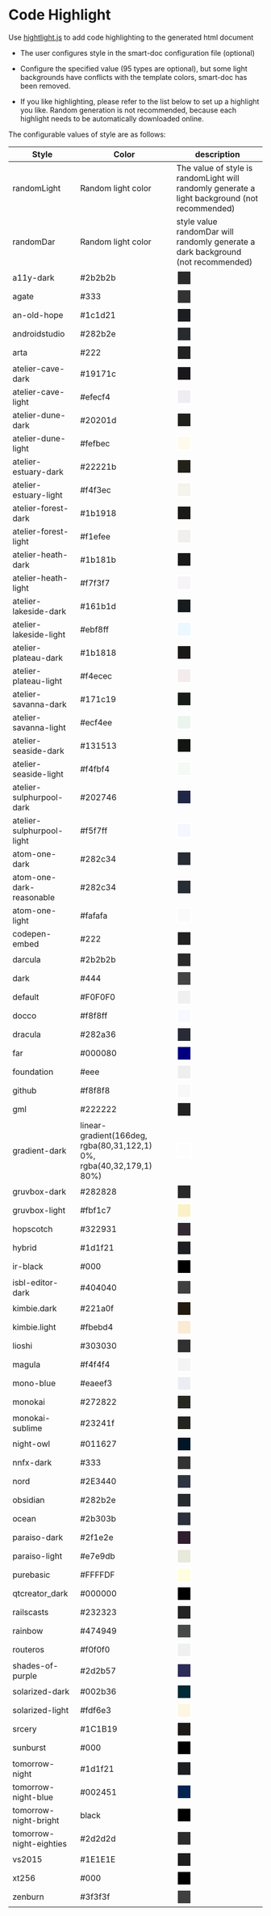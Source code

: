 # Code Highlight

<style>
    .color-lump {
        width: 25px;
        height: 25px;
        border: 3px solid white;
        border-radius: 2px;
        background-color: var(--color);
    }
</style>

Use [hightlight.js](https://github.com/highlightjs/highlight.js/) to add code highlighting to the generated html document

- The user configures style in the smart-doc configuration file (optional)

- Configure the specified value (95 types are optional), but some light backgrounds have conflicts with the template colors, smart-doc has been removed.

- If you like highlighting, please refer to the list below to set up a highlight you like. Random generation is not recommended, because each highlight needs to be automatically downloaded online.

The configurable values of style are as follows:

| Style                     | Color                                                                | description                                                                                                    |
|---------------------------|----------------------------------------------------------------------|----------------------------------------------------------------------------------------------------------------|
| randomLight               | Random light color                                                   | The value of style is randomLight will randomly generate a light background (not recommended)                  |
| randomDar                 | Random light color                                                   | style value randomDar will randomly generate a dark background (not recommended)                               |
| a11y-dark                 | #2b2b2b                                                              | <div class="color-lump" style="--color: #2b2b2b">                                                              |
| agate                     | #333                                                                 | <div class="color-lump" style="--color: #333">                                                                 |
| an-old-hope               | #1c1d21                                                              | <div class="color-lump" style="--color: #1c1d21">                                                              |
| androidstudio             | #282b2e                                                              | <div class="color-lump" style="--color: #282b2e">                                                              |
| arta                      | #222                                                                 | <div class="color-lump" style="--color: #222">                                                                 |
| atelier-cave-dark         | #19171c                                                              | <div class="color-lump" style="--color: #19171c">                                                              |
| atelier-cave-light        | #efecf4                                                              | <div class="color-lump" style="--color: #efecf4">                                                              |
| atelier-dune-dark         | #20201d                                                              | <div class="color-lump" style="--color: #20201d">                                                              |
| atelier-dune-light        | #fefbec                                                              | <div class="color-lump" style="--color: #fefbec">                                                              |
| atelier-estuary-dark      | #22221b                                                              | <div class="color-lump" style="--color: #22221b">                                                              |
| atelier-estuary-light     | #f4f3ec                                                              | <div class="color-lump" style="--color: #f4f3ec">                                                              |
| atelier-forest-dark       | #1b1918                                                              | <div class="color-lump" style="--color: #1b1918">                                                              |
| atelier-forest-light      | #f1efee                                                              | <div class="color-lump" style="--color: #f1efee">                                                              |
| atelier-heath-dark        | #1b181b                                                              | <div class="color-lump" style="--color: #1b181b">                                                              |
| atelier-heath-light       | #f7f3f7                                                              | <div class="color-lump" style="--color: #f7f3f7">                                                              |
| atelier-lakeside-dark     | #161b1d                                                              | <div class="color-lump" style="--color: #161b1d">                                                              |
| atelier-lakeside-light    | #ebf8ff                                                              | <div class="color-lump" style="--color: #ebf8ff">                                                              |
| atelier-plateau-dark      | #1b1818                                                              | <div class="color-lump" style="--color: #1b1818">                                                              |
| atelier-plateau-light     | #f4ecec                                                              | <div class="color-lump" style="--color: #f4ecec">                                                              |
| atelier-savanna-dark      | #171c19                                                              | <div class="color-lump" style="--color: #171c19">                                                              |
| atelier-savanna-light     | #ecf4ee                                                              | <div class="color-lump" style="--color: #ecf4ee">                                                              |
| atelier-seaside-dark      | #131513                                                              | <div class="color-lump" style="--color: #131513">                                                              |
| atelier-seaside-light     | #f4fbf4                                                              | <div class="color-lump" style="--color: #f4fbf4">                                                              |
| atelier-sulphurpool-dark  | #202746                                                              | <div class="color-lump" style="--color: #202746">                                                              |
| atelier-sulphurpool-light | #f5f7ff                                                              | <div class="color-lump" style="--color: #f5f7ff">                                                              |
| atom-one-dark             | #282c34                                                              | <div class="color-lump" style="--color: #282c34">                                                              |
| atom-one-dark-reasonable  | #282c34                                                              | <div class="color-lump" style="--color: #282c34">                                                              |
| atom-one-light            | #fafafa                                                              | <div class="color-lump" style="--color: #fafafa">                                                              |
| codepen-embed             | #222                                                                 | <div class="color-lump" style="--color: #222">                                                                 |
| darcula                   | #2b2b2b                                                              | <div class="color-lump" style="--color: #2b2b2b">                                                              |
| dark                      | #444                                                                 | <div class="color-lump" style="--color: #444">                                                                 |
| default                   | #F0F0F0                                                              | <div class="color-lump" style="--color: #F0F0F0">                                                              |
| docco                     | #f8f8ff                                                              | <div class="color-lump" style="--color: #f8f8ff">                                                              |
| dracula                   | #282a36                                                              | <div class="color-lump" style="--color: #282a36">                                                              |
| far                       | #000080                                                              | <div class="color-lump" style="--color: #000080">                                                              |
| foundation                | #eee                                                                 | <div class="color-lump" style="--color: #eee">                                                                 |
| github                    | #f8f8f8                                                              | <div class="color-lump" style="--color: #f8f8f8">                                                              |
| gml                       | #222222                                                              | <div class="color-lump" style="--color: #222222">                                                              |
| gradient-dark             | linear-gradient(166deg, rgba(80,31,122,1) 0%, rgba(40,32,179,1) 80%) | <div class="color-lump" style="--color: linear-gradient(166deg, rgba(80,31,122,1) 0%, rgba(40,32,179,1) 80%)"> |
| gruvbox-dark              | #282828                                                              | <div class="color-lump" style="--color: #282828">                                                              |
| gruvbox-light             | #fbf1c7                                                              | <div class="color-lump" style="--color: #fbf1c7">                                                              |
| hopscotch                 | #322931                                                              | <div class="color-lump" style="--color: #322931">                                                              |
| hybrid                    | #1d1f21                                                              | <div class="color-lump" style="--color: #1d1f21">                                                              |
| ir-black                  | #000                                                                 | <div class="color-lump" style="--color: #000">                                                                 |
| isbl-editor-dark          | #404040                                                              | <div class="color-lump" style="--color: #404040">                                                              |
| kimbie.dark               | #221a0f                                                              | <div class="color-lump" style="--color: #221a0f">                                                              |
| kimbie.light              | #fbebd4                                                              | <div class="color-lump" style="--color: #fbebd4">                                                              |
| lioshi                    | #303030                                                              | <div class="color-lump" style="--color: #303030">                                                              |
| magula                    | #f4f4f4                                                              | <div class="color-lump" style="--color: #f4f4f4">                                                              |
| mono-blue                 | #eaeef3                                                              | <div class="color-lump" style="--color: #eaeef3">                                                              |
| monokai                   | #272822                                                              | <div class="color-lump" style="--color: #272822">                                                              |
| monokai-sublime           | #23241f                                                              | <div class="color-lump" style="--color: #23241f">                                                              |
| night-owl                 | #011627                                                              | <div class="color-lump" style="--color: #011627">                                                              |
| nnfx-dark                 | #333                                                                 | <div class="color-lump" style="--color: #333">                                                                 |
| nord                      | #2E3440                                                              | <div class="color-lump" style="--color: #2E3440">                                                              |
| obsidian                  | #282b2e                                                              | <div class="color-lump" style="--color: #282b2e">                                                              |
| ocean                     | #2b303b                                                              | <div class="color-lump" style="--color: #2b303b">                                                              |
| paraiso-dark              | #2f1e2e                                                              | <div class="color-lump" style="--color: #2f1e2e">                                                              |
| paraiso-light             | #e7e9db                                                              | <div class="color-lump" style="--color: #e7e9db">                                                              |
| purebasic                 | #FFFFDF                                                              | <div class="color-lump" style="--color: #FFFFDF">                                                              |
| qtcreator_dark            | #000000                                                              | <div class="color-lump" style="--color: #000000">                                                              |
| railscasts                | #232323                                                              | <div class="color-lump" style="--color: #232323">                                                              |
| rainbow                   | #474949                                                              | <div class="color-lump" style="--color: #474949">                                                              |
| routeros                  | #f0f0f0                                                              | <div class="color-lump" style="--color: #f0f0f0">                                                              |
| shades-of-purple          | #2d2b57                                                              | <div class="color-lump" style="--color: #2d2b57">                                                              |
| solarized-dark            | #002b36                                                              | <div class="color-lump" style="--color: #002b36">                                                              |
| solarized-light           | #fdf6e3                                                              | <div class="color-lump" style="--color: #fdf6e3">                                                              |
| srcery                    | #1C1B19                                                              | <div class="color-lump" style="--color: #1C1B19">                                                              |
| sunburst                  | #000                                                                 | <div class="color-lump" style="--color: #000">                                                                 |
| tomorrow-night            | #1d1f21                                                              | <div class="color-lump" style="--color: #1d1f21">                                                              |
| tomorrow-night-blue       | #002451                                                              | <div class="color-lump" style="--color: #002451">                                                              |
| tomorrow-night-bright     | black                                                                | <div class="color-lump" style="--color: black">                                                                |
| tomorrow-night-eighties   | #2d2d2d                                                              | <div class="color-lump" style="--color: #2d2d2d">                                                              |
| vs2015                    | #1E1E1E                                                              | <div class="color-lump" style="--color: #1E1E1E">                                                              |
| xt256                     | #000                                                                 | <div class="color-lump" style="--color: #000">                                                                 |
| zenburn                   | #3f3f3f                                                              | <div class="color-lump" style="--color: #3f3f3f">                                                              |

